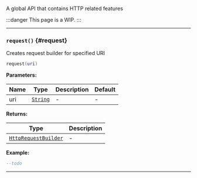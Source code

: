A global API that contains HTTP related features

:::danger
This page is a WIP.
:::

---

### <code>request()</code> \{#request}

Creates request builder for specified URI

```lua
request(uri)
```

**Parameters:**

| Name | Type                                            | Description | Default |
| ---- | ----------------------------------------------- | ----------- | ------- |
| uri  | <code>[String](/tutorials/types/Strings)</code> | -           | -       |

**Returns:**

| Type                                                               | Description |
| ------------------------------------------------------------------ | ----------- |
| <code>[HttpRequestBuilder](/globals/Net/HttpRequestBuilder)</code> | -           |

**Example:**

```lua
--todo
```

---
